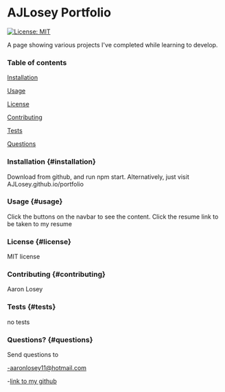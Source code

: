 
# AJLosey Portfolio

[![License: MIT][license-image]][license-url]
        
A page showing various projects I've completed while learning to develop.
        
### Table of contents
        
[Installation](#installation)
        
[Usage](#usage)
        
[License](#license)
        
[Contributing](#contributing)
        
[Tests](#tests)
        
[Questions](#questions)
        
### Installation {#installation}
        
Download from github, and run npm start. Alternatively, just visit AJLosey.github.io/portfolio
        
### Usage {#usage}
        
Click the buttons on the navbar to see the content. Click the resume link to be taken to my resume
        
### License {#license}
        
MIT license
        
### Contributing {#contributing}
        
Aaron Losey
        
### Tests {#tests}
        
no tests
        
### Questions? {#questions}
        
Send questions to
        
-aaronlosey11@hotmail.com
        
-[link to my github](https://github.com/AJLosey)

[license-image]: https://img.shields.io/badge/License-MIT-yellow.svg

[license-url]: https://opensource.org/licenses/MIT